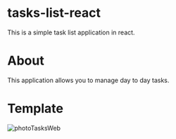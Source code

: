 # tasks-list-react

This is a simple task list application in react.

# About

This application allows you to manage day to day tasks.

# Template
![photoTasksWeb](https://user-images.githubusercontent.com/46818637/97220129-c2cc1a80-17a9-11eb-9265-635e455fdef8.png)


